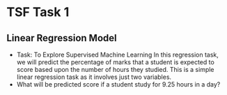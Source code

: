 # TSF Task 1
 
Linear Regression Model
---
 
- Task: To Explore Supervised Machine Learning In this regression task, we will predict the percentage of marks that a student is expected to score based upon the number of hours they studied. This is a simple linear regression task as it involves just two variables. <br>
- What will be predicted score if a student study for 9.25 hours in a day?
